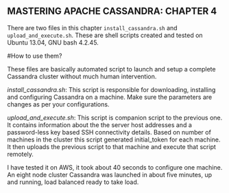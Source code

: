 MASTERING APACHE CASSANDRA: CHAPTER 4
-------------------------------------

There are two files in this chapter `install_cassandra.sh` and `upload_and_execute.sh`. These are shell scripts created and tested on Ubuntu 13.04, GNU bash 4.2.45.

#How to use them?

These files are basically automated script to launch and setup a complete Cassandra cluster without much human intervention.

*install_cassandra.sh*: This script is responsible for downloading, installing and configuring Cassandra on a machine. Make sure the parameters are changes as per your configurations.

*upload_and_execute.sh*: This script is companion script to the previous one. It contains information about the the server host addresses and a password-less key based SSH connectivity details. Based on number of machines in the cluster this script generated initial_token for each machine. It then uploads the previous script to that machine and execute that script remotely.

I have tested it on AWS, it took about 40 seconds to configure one machine. An eight node cluster Cassandra was launched in about five minutes, up and running, load balanced ready to take load.

